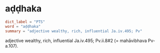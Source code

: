# aḍḍhaka

``` toml
dict_label = "PTS"
word = "aḍḍhaka"
summary = "adjective wealthy, rich, influential Ja.iv.495; Pv"
```

adjective wealthy, rich, influential Ja.iv.495; Pv.ii.8#2 (= mahāvibhava Pv\-a.107).

